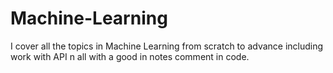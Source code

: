# Machine-Learning
I cover all the topics in Machine Learning from scratch to advance including work with API n all with a good in notes comment in code.
